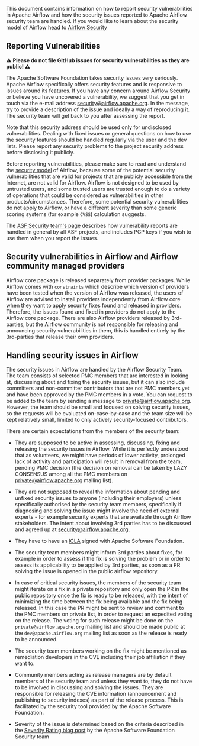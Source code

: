 This document contains information on how to report security vulnerabilities in Apache Airflow and
how the security issues reported to Apache Airflow security team are handled. If you would like
to learn about the security model of Airflow head to
[Airflow Security](https://airflow.apache.org/docs/apache-airflow/stable/security/)

## Reporting Vulnerabilities

**⚠️ Please do not file GitHub issues for security vulnerabilities as they are public! ⚠️**

The Apache Software Foundation takes security issues very seriously. Apache
Airflow specifically offers security features and is responsive to issues
around its features. If you have any concern around Airflow Security or believe
you have uncovered a vulnerability, we suggest that you get in touch via the
e-mail address [security@airflow.apache.org](mailto:security@airflow.apache.org).
In the message, try to provide a description of the issue and ideally a way of
reproducing it. The security team will get back to you after assessing the report.

Note that this security address should be used only for undisclosed
vulnerabilities. Dealing with fixed issues or general questions on how to use
the security features should be handled regularly via the user and the dev
lists. Please report any security problems to the project security address
before disclosing it publicly.

Before reporting vulnerabilities, please make sure to read and understand the
[security model](https://airflow.apache.org/docs/apache-airflow/stable/security/) of Airflow, because
some of the potential security vulnerabilities that are valid for projects that are publicly accessible
from the Internet, are not valid for Airflow. Airflow is not designed to be used by untrusted users, and some
trusted users are trusted enough to do a variety of operations that could be considered as vulnerabilities
in other products/circumstances. Therefore, some potential security vulnerabilities do not
apply to Airflow, or have a different severity than some generic scoring systems (for example `CVSS`)
calculation suggests.

The [ASF Security team's page](https://www.apache.org/security/) describes
how vulnerability reports are handled in general by all ASF projects, and includes PGP keys if
you wish to use them when you report the issues.

## Security vulnerabilities in Airflow and Airflow community managed providers

Airflow core package is released separately from provider packages. While Airflow comes with ``constraints``
which describe which version of providers have been tested when the version of Airflow was released, the
users of Airflow are advised to install providers independently from Airflow core when they want to apply
security fixes found and released in providers. Therefore, the issues found and fixed in providers do
not apply to the Airflow core package. There are also Airflow providers released by 3rd-parties, but the
Airflow community is not responsible for releasing and announcing security vulnerabilities in them, this
is handled entirely by the 3rd-parties that release their own providers.

## Handling security issues in Airflow

The security issues in Airflow are handled by the Airflow Security Team. The team consists
of selected PMC members that are interested in looking at, discussing about and fixing the
security issues, but it can also include committers and non-committer contributors that are
not PMC members yet and have been approved by the PMC members in a vote. You can request to
be added to the team by sending a message to private@airflow.apache.org. However, the team
should be small and focused on solving security issues, so the requests will be evaluated
on-case-by-case and the team size will be kept relatively small, limited to only actively
security-focused contributors.

There are certain expectations from the members of the security team:

* They are supposed to be active in assessing, discussing, fixing and releasing the
  security issues in Airflow. While it is perfectly understood that as volunteers, we might have
  periods of lower activity, prolonged lack of activity and participation will result in removal
  from the team, pending PMC decision (the decision on removal can be taken by LAZY CONSENSUS among
  all the PMC members on private@airflow.apache.org mailing list).

* They are not supposed to reveal the information about pending and unfixed security issues to anyone
  (including their employers) unless specifically authorised by the security team members, specifically
  if diagnosing and solving the issue might involve the need of external experts - for example security
  experts that are available through Airflow stakeholders. The intent about involving 3rd parties has
  to be discussed and agreed up at security@airflow.apache.org.

* They have to have an [ICLA](https://www.apache.org/licenses/contributor-agreements.html) signed with
  Apache Software Foundation.

* The security team members might inform 3rd parties about fixes, for example in order to assess if the fix
  is solving the problem or in order to assess its applicability to be applied by 3rd parties, as soon
  as a PR solving the issue is opened in the public airflow repository.

* In case of critical security issues, the members of the security team might iterate on a fix in a
  private repository and only open the PR in the public repository once the fix is ready to be released,
  with the intent of minimizing the time between the fix being available and the fix being released. In this
  case the PR might be sent to review and comment to the PMC members on private list, in order to request
  an expedited voting on the release. The voting for such release might be done on the
  `private@airflow.apache.org` mailing list and should be made public at the `dev@apache.airflow.org`
  mailing list as soon as the release is ready to be announced.

* The security team members working on the fix might be mentioned as remediation developers in the CVE
  including their job affiliation if they want to.

* Community members acting as release managers are by default members of the security team and unless they
  want to, they do not have to be involved in discussing and solving the issues. They are responsible for
  releasing the CVE information (announcement and publishing to security indexes) as part of the
  release process. This is facilitated by the security tool provided by the Apache Software Foundation.

* Severity of the issue is determined based on the criteria described in the
  [Severity Rating blog post](https://security.apache.org/blog/severityrating/)  by the Apache Software
  Foundation Security team
